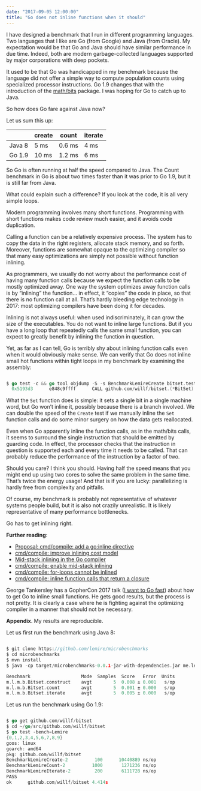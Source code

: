 ```yaml
---
date: "2017-09-05 12:00:00"
title: "Go does not inline functions when it should"
---
```




I have designed a benchmark that I run in different programming languages. Two languages that I like are Go (from Google) and Java (from Oracle). My expectation would be that Go and Java should have similar performance in due time. Indeed, both are modern garbage-collected languages supported by major corporations with deep pockets.

It used to be that Go was handicapped in my benchmark because the language did not offer a simple way to compute population counts using specialized processor instructions. Go 1.9 changes that with the introduction of the [math/bits](https://golang.org/pkg/math/bits/) package. I was hoping for Go to catch up to Java.

So how does Go fare against Java now?

Let us sum this up:

&nbsp;                   |create                   |count                    |iterate                  |
-------------------------|-------------------------|-------------------------|-------------------------|
Java 8                   |5 ms                     |0.6 ms                   |4 ms                     |
Go 1.9                   |10 ms                    |1.2 ms                   |6 ms                     |


So Go is often running at half the speed compared to Java. The Count benchmark in Go is about two times faster than it was prior to Go 1.9, but it is still far from Java.

What could explain such a difference? If you look at the code, it is all very simple loops.

Modern programming involves many short functions. Programming with short functions makes code review much easier, and it avoids code duplication.

Calling a function can be a relatively expensive process. The system has to copy the data in the right registers, allocate stack memory, and so forth. Moreover, functions are somewhat opaque to the optimizing compiler so that many easy optimizations are simply not possible without function inlining.

As programmers, we usually do not worry about the performance cost of having many function calls because we expect the function calls to be mostly optimized away. One way the system optimizes away function calls is by &ldquo;inlining&rdquo; the function&hellip; in effect, it &ldquo;copies&rdquo; the code in place, so that there is no function call at all. That&rsquo;s hardly bleeding edge technology in 2017: most optimizing compilers have been doing it for decades.

Inlining is not always useful: when used indiscriminately, it can grow the size of the executables. You do not want to inline large functions. But if you have a long loop that repeatedly calls the same small function, you can expect to greatly benefit by inlining the function in question.

Yet, as far as I can tell, Go is terribly shy about inlining function calls even when it would obviously make sense. We can verify that Go does not inline small hot functions within tight loops in my benchmark by examining the assembly:
```Go

$ go test -c && go tool objdump -S -s BenchmarkLemireCreate bitset.test |grep CALL
  0x5193d3		e848c9ffff		CALL github.com/willf/bitset.(*BitSet).Set(SB)
```


What the `Set` function does is simple: it sets a single bit in a single machine word, but Go won&rsquo;t inline it, possibly because there is a branch involved. We can double the speed of the `Create` test if we manually inline the `Set` function calls and do some minor surgery on how the data gets reallocated.

Even when Go apparently inline the function calls, as in the math/bits calls, it seems to surround the single instruction that should be emitted by guarding code. In effect, the processor checks that the instruction in question is supported each and every time it needs to be called. That can probably reduce the performance of the instruction by a factor of two.

Should you care? I think you should. Having half the speed means that you might end up using two cores to solve the same problem in the same time. That&rsquo;s twice the energy usage! And that is if you are lucky: parallelizing is hardly free from complexity and pitfalls.

Of course, my benchmark is probably not representative of whatever systems people build, but it is also not crazily unrealistic. It is likely representative of many performance bottlenecks.

Go has to get inlining right.

__Further reading__:

- [Proposal: cmd/compile: add a go:inline directive](https://github.com/golang/go/issues/21536)
- [cmd/compile: improve inlining cost model](https://github.com/golang/go/issues/17566)
- [Mid-stack inlining in the Go compiler](https://docs.google.com/presentation/d/1Wcblp3jpfeKwA0Y4FOmj63PW52M_qmNqlQkNaLj0P5o/edit#slide=id.p)
- [cmd/compile: enable mid-stack inlining](https://github.com/golang/go/issues/19348)
- [cmd/compile: for-loops cannot be inlined](https://github.com/golang/go/issues/14768)
- [cmd/compile: inline function calls that return a closure](https://github.com/golang/go/issues/10292)


George Tankersley has a GopherCon 2017 talk ([I want to Go fast](https://youtu.be/7y2LhWm04FU)) about how to get Go to inline small functions. He gets good results, but the process is not pretty. It is clearly a case where he is fighting against the optimizing compiler in a manner that should not be necessary.

__Appendix__. My results are reproducible.

Let us first run the benchmark using Java 8:
```Go

$ git clone https://github.com/lemire/microbenchmarks
$ cd microbenchmarks
$ mvn install
$ java -cp target/microbenchmarks-0.0.1-jar-with-dependencies.jar me.lemire.microbenchmarks.bitset.Bitset

Benchmark                   Mode  Samples  Score   Error  Units
m.l.m.b.Bitset.construct    avgt        5  0.008 ± 0.001   s/op
m.l.m.b.Bitset.count        avgt        5  0.001 ± 0.000   s/op
m.l.m.b.Bitset.iterate      avgt        5  0.005 ± 0.000   s/op
```


Let us run the benchmark using Go 1.9:
```Go

$ go get github.com/willf/bitset
$ cd ~/go/src/github.com/willf/bitset
$ go test -bench=Lemire
{0,1,2,3,4,5,6,7,8,9}
goos: linux
goarch: amd64
pkg: github.com/willf/bitset
BenchmarkLemireCreate-2    	     100	  10440889 ns/op
BenchmarkLemireCount-2     	    1000	   1271236 ns/op
BenchmarkLemireIterate-2   	     200	   6111728 ns/op
PASS
ok  	github.com/willf/bitset	4.414s
```


